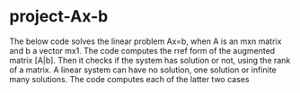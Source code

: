 # project-Ax-b
The below code solves the linear problem Ax=b, when A is an mxn matrix and b a vector mx1.
The code computes the rref form of the augmented matrix [A|b].
Then it checks if the system has solution or not, using the rank of a matrix.
A linear system can have no solution, one solution or infinite many solutions.
The code computes each of the latter two cases
